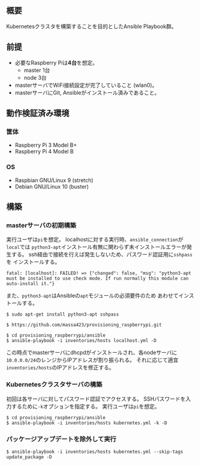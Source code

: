 ## 概要

Kubernetesクラスタを構築することを目的としたAnsible Playbook群。

## 前提

* 必要なRaspberry Piは**4台**を想定。
  * master 1台
  * node 3台
* masterサーバでWiFi接続設定が完了していること (wlan0)。
* masterサーバにGit, Ansibleがインストール済みであること。

## 動作検証済み環境

### 筐体

* Raspberry Pi 3 Model B+
* Raspberry Pi 4 Model B

### OS

* Raspbian GNU/Linux 9 (stretch)
* Debian GNU/Linux 10 (buster)

## 構築

### masterサーバの初期構築

実行ユーザは`pi`を想定。
localhostに対する実行時、`ansible_connection`が`local`では
`python3-apt`インストール有無に関わらず未インストールエラーが発生する。
ssh経由で接続を行えば発生しないため、パスワード認証用に`sshpass`を
インストールする。

```
fatal: [localhost]: FAILED! => {"changed": false, "msg": "python3-apt must be installed to use check mode. If run normally this module can auto-install it."}
```

また、`python3-apt`はAnsibleの`apt`モジュールの必須要件のため
あわせてインストールする。

```
$ sudo apt-get install python3-apt sshpass

$ https://github.com/massa423/provisioning_raspberrypi.git

$ cd provisioning_raspberrypi/ansible
$ ansible-playbook -i inventories/hosts localhost.yml -D
```

この時点でmasterサーバにdhcpdがインストールされ、各nodeサーバに
`10.0.0.0/24`のレンジからIPアドレスが割り振られる。
それに応じて適宜`inventories/hosts`のIPアドレスを修正する。

### Kubernetesクラスタサーバの構築

初回は各サーバに対してパスワード認証でアクセスする。
SSHパスワードを入力するために`-k`オプションを指定する。
実行ユーザは`pi`を想定。

```
$ cd provisioning_raspberrypi/ansible
$ ansible-playbook -i inventories/hosts kubernetes.yml -k -D
```

### パッケージアップデートを除外して実行

```
$ ansible-playbook -i inventories/hosts kubernetes.yml --skip-tags update_package -D
```
